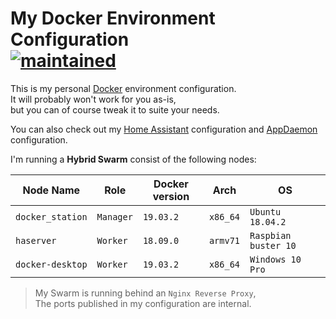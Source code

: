 # My Docker Environment Configuration</br>[![maintained]][0]

This is my personal [Docker][1] environment configuration.</br>
It will probably won't work for you as-is,</br>
but you can of course tweak it to suite your needs.


You can also check out my [Home Assistant][2] configuration and [AppDaemon][3] configuration.

I'm running a **Hybrid Swarm** consist of the following nodes:

| Node Name        | Role      | Docker version | Arch     | OS                    |
| ---------------- | --------- | -------------- | -------- | --------------------- |
| `docker_station` | `Manager` | `19.03.2`      | `x86_64` | `Ubuntu 18.04.2`      |
| `haserver`       | `Worker`  | `18.09.0`      | `armv71` | `Raspbian buster 10 ` |
| `docker-desktop` | `Worker`  | `19.03.2`      | `x86_64` | `Windows 10 Pro`      |

> My Swarm is running behind an `Nginx Reverse Proxy`,</br>
> The ports published in my configuration are internal.

<!-- real links -->
[0]: https://github.com/TomerFi/my_docker_environment_configuration
[1]: https://www.docker.com/
[2]: https://github.com/TomerFi/my_home_assistant_configuration
[3]: https://github.com/TomerFi/my_appdaemon_configuration

<!-- badge links -->
[maintained]: https://img.shields.io/badge/maintained%3F-yes-green.svg
